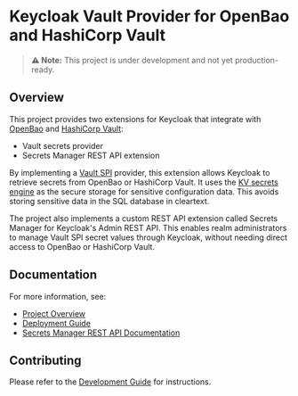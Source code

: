 # Keycloak Vault Provider for OpenBao and HashiCorp Vault

> **⚠️ Note:**
> This project is under development and not yet production-ready.

## Overview

This project provides two extensions for Keycloak that integrate with [OpenBao](https://openbao.org/) and [HashiCorp Vault](https://developer.hashicorp.com/vault):

- Vault secrets provider
- Secrets Manager REST API extension

By implementing a [Vault SPI](https://www.keycloak.org/server/vault) provider, this extension allows Keycloak to retrieve secrets from OpenBao or HashiCorp Vault.
It uses the [KV secrets engine](https://openbao.org/docs/secrets/kv/) as the secure storage for sensitive configuration data.
This avoids storing sensitive data in the SQL database in cleartext.

The project also implements a custom REST API extension called Secrets Manager for Keycloak's Admin REST API.
This enables realm administrators to manage Vault SPI secret values through Keycloak, without needing direct access to OpenBao or HashiCorp Vault.

## Documentation

For more information, see:

- [Project Overview](docs/overview.md)
- [Deployment Guide](docs/deployment.md)
- [Secrets Manager REST API Documentation](docs/api.md)

## Contributing

Please refer to the [Development Guide](docs/development.md) for instructions.
